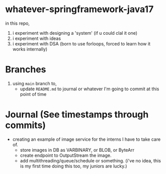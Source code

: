 # whatever-springframework-java17

in this repo,

1. i experiment with designing a 'system' (if u could clal it one)
2. i experiment with ideas
3. i experiment with DSA (born to use forloops, forced to learn how it works internally)

# Branches

1. using `main` branch to,
   - update `README.md` to journal or whatever I'm going to commit at this point of time

# Journal (See timestamps through commits)

- creating an example of image service for the interns I have to take care of.
  - store images in DB as VARBINARY, or BLOB, or ByteArr
  - create endpoint to OutputStream the image.
  - add multithreading/queue/schedule or something. (i've no idea, this is my first time doing this too, my juniors are lucky.)
